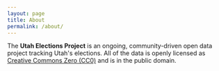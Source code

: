```yaml
---
layout: page
title: About
permalink: /about/
---
```


The __Utah Elections Project__ is an ongoing, community-driven open data project tracking Utah's elections. All of the data is openly licensed as [Creative Commons Zero (CC0)](https://creativecommons.org/publicdomain/zero/1.0/) and is in the public domain.
